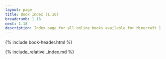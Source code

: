 ```yaml
---
layout: page
title: Book Index (1.16)
breadcrumb: 1.16
next: 1.18
description: Index page for all online books available for Minecraft 1.16.5.
---
```

{% include book-header.html %}

{% include_relative _index.md %}